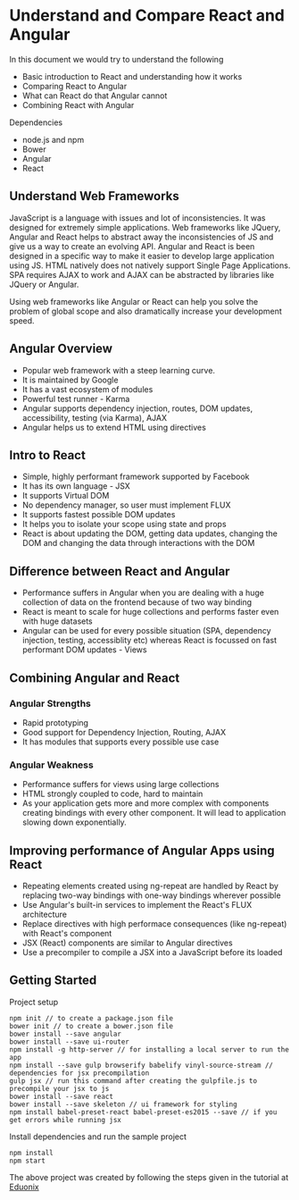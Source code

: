 # Understand and Compare React and Angular

In this document we would try to understand the following 
- Basic introduction to React and understanding how it works
- Comparing React to Angular
- What can React do that Angular cannot
- Combining React with Angular

Dependencies
- node.js and npm
- Bower
- Angular
- React

## Understand Web Frameworks
JavaScript is a language with issues and lot of inconsistencies. It was designed for extremely simple applications. Web frameworks like JQuery, Angular and React helps to abstract away the inconsistencies of JS and give us a way to create an evolving API. Angular and React is been designed in a specific way to make it easier to develop large application using JS. HTML natively does not natively support Single Page Applications. SPA requires AJAX to work and AJAX can be abstracted by libraries like JQuery or Angular. 

Using web frameworks like Angular or React can help you solve the problem of global scope and also dramatically increase your development speed.

## Angular Overview
- Popular web framework with a steep learning curve.
- It is maintained by Google
- It has a vast ecosystem of modules
- Powerful test runner - Karma
- Angular supports dependency injection, routes, DOM updates, accessibility, testing (via Karma), AJAX
- Angular helps us to extend HTML using directives

## Intro to React
- Simple, highly performant framework supported by Facebook
- It has its own language - JSX
- It supports Virtual DOM
- No dependency manager, so user must implement FLUX
- It supports fastest possible DOM updates
- It helps you to isolate your scope using state and props
- React is about updating the DOM, getting data updates, changing the DOM and changing the data through interactions with the DOM

## Difference between React and Angular
- Performance suffers in Angular when you are dealing with a huge collection of data on the frontend because of two way binding
- React is meant to scale for huge collections and performs faster even with huge datasets
- Angular can be used for every possible situation (SPA, dependency injection, testing, accessiblity etc) whereas React is focussed on fast performant DOM updates - Views

## Combining Angular and React
### Angular Strengths
- Rapid prototyping
- Good support for Dependency Injection, Routing, AJAX
- It has modules that supports every possible use case
### Angular Weakness
- Performance suffers for views using large collections
- HTML strongly coupled to code, hard to maintain
- As your application gets more and more complex with components creating bindings with every other component. It will lead to application slowing down exponentially.

## Improving performance of Angular Apps using React
- Repeating elements created using ng-repeat are handled by React by replacing two-way bindings with one-way bindings wherever possible
- Use Angular's built-in services to implement the React's FLUX architecture
- Replace directives with high performace consequences (like ng-repeat) with React's component
- JSX (React) components are similar to Angular directives
- Use a precompiler to compile a JSX into a JavaScript before its loaded

## Getting Started

Project setup
```
npm init // to create a package.json file
bower init // to create a bower.json file
bower install --save angular
bower install --save ui-router
npm install -g http-server // for installing a local server to run the app
npm install --save gulp browserify babelify vinyl-source-stream // dependencies for jsx precompilation
gulp jsx // run this command after creating the gulpfile.js to precompile your jsx to js
bower install --save react
bower install --save skeleton // ui framework for styling
npm install babel-preset-react babel-preset-es2015 --save // if you get errors while running jsx
```

Install dependencies and run the sample project

```
npm install
npm start
```

The above project was created by following the steps given in the tutorial at [Eduonix](https://www.udemy.com/learn-angularjs-development/)